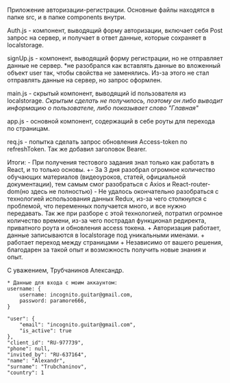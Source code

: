 Приложение авторизации-регистрации. Основные файлы находятся в папке src, и в папке components внутри.

Auth.js - компонент, выводящий форму авторизации, включает себя Post запрос на сервер, и получает в ответ данные, которые сохраняет в localstorage.

signUp.js - компонент, выводящий форму регистрации, но не отправляет данные не сервер. *не разобрался как вставлять данные во вложенный объект user так, чтобы свойства не заменялись. Из-за этого не стал отправлять данные на сервер, но запрос оформлен.

main.js - скрытый компонент, выводящий id пользователя из localstorage. *Скрытым сделать не получилось, поэтому он либо выводит информацию о пользователе, либо показывает слово "Главная"*

app.js - основной компонент, содержащий в себе роуты для перехода по страницам.

req.js - попытка сделать запрос обновления Access-token по refreshToken. Так же добавил заголовок Bearer. 



Итоги:
    - При получения тестового задания знал только как работать в React, и то только основы.
    +- За 3 дня разобрал огромное количество обучающих материалов (видеоуроков, статей, официальной документации), тем самым смог разобраться с Axios и React-router-dom(но здесь не полностью)
    - Не удалось окончательно разобраться с технологией использования данных Redux, из-за чего столкнулся с проблемой, что переменных получается много, и все нужно передавать. Так же при разборе с этой технологией, потратил огромное количество времени, из-за чего пострадал функционал редиректа, приватного роута и обновления access токена.
    + Авторизация работает, данные записываются в localstorage под уникальными именами. 
    + работает переход между страницами
    + Независимо от вашего решения, благодарен за такой опыт и возможность получить новые знания и опыт. 

С уважением, Трубчанинов Александр.





    * Данные для входа с моим аккаунтом: 
    username: {
        username: incognito.guitar@gmail.com,
        password: paramore666,
    }

    "user": {
        "email": "incognito.guitar@gmail.com",
        "is_active": true
    },
    "client_id": "RU-977739",
    "phone": null,
    "invited_by": "RU-637164",
    "name": "Alexandr",
    "surname": "Trubchaninov",
    "country": 1